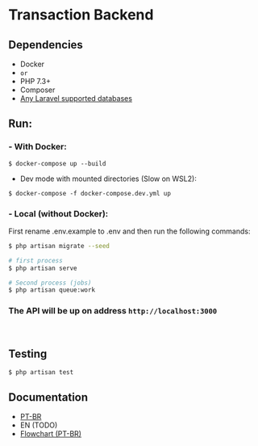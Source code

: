 # Transaction Backend
## Dependencies
- Docker
- `or`
- PHP 7.3+
- Composer
- [Any Laravel supported databases](https://laravel.com/docs/8.x/database#introduction)
## Run:
### - With Docker:
```
$ docker-compose up --build
```
- Dev mode with mounted directories (Slow on WSL2):
```
$ docker-compose -f docker-compose.dev.yml up
```

### - Local (without Docker):
First rename .env.example to .env and then run the following commands:
```bash
$ php artisan migrate --seed

# first process
$ php artisan serve

# Second process (jobs)
$ php artisan queue:work
```

### **The API will be up on address `http://localhost:3000`**
<br>

## Testing
```
$ php artisan test
```

## Documentation
* [PT-BR](https://docs.google.com/document/d/1daxXkKQ8koJ4_T-Km-NEQJxvaPK9q5x-P2VyT0tQmvk/edit)
* EN (TODO)
* [Flowchart (PT-BR)](./docs/fluxograma.png)